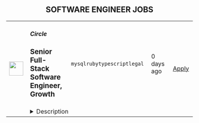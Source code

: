 <div align="center"><h2>SOFTWARE ENGINEER JOBS</h2></div><table><tr>
                <td width="100" height="100" rowspan="2">
                    <img src="https://circle.so/apple-icon.png" width="38px" height="auto">
                </td>
                <td width="300">
                    <h5>Circle</h5>
                    <h3>Senior Full-Stack Software Engineer, Growth</h3>
                </td>
                <td width="300">
                    <code>mysql</code><code>ruby</code><code>typescript</code><code>legal</code>
                </td>
                <td width="200">
                <text>0 days ago</text>
                </td>
                <td width="100" rowspan="2">
                <a href="https://www.realworkfromanywhere.com/jobs/senior-full-stack-software-engineer-growth-circle-4213" align="right" target="_blank">Apply</a>
                </td>
            </tr>
            <tr>
                <td colspan="3">
                <details><summary>Description</summary>
                &lt;div class=&quot;content-intro&quot;&gt;&lt;h2&gt;About Us&lt;/h2&gt;
&lt;p&gt;Circle is building the world’s leading all-in-one platform for online communities. We make it possible for creators, coaches, educators, and businesses to bring together their audience with engaging discussions, live streams, events, chat, courses, and payments — all in one place, all under their own brand.&lt;/p&gt;
&lt;p&gt;We’re proud to be a fully remote company of around 200 (and growing!) team members from 30+ countries around the world. We seek exceptional individuals around the world, set them up to do the best work of their lives, and in turn, create a meaningful impact in their own lives. We don&#39;t track hours, but we do manage for high expectations very closely. We collaborate across time zones, are highly async, and like to document a lot.&lt;/p&gt;
&lt;p&gt;Twice a year, we bring the whole company together in beautiful places around the world for our company offsites. So far, we’ve hosted offsites in Turkey, Portugal, Mexico, Thailand, Colombia, Italy, Ireland, and more, with still more to come!&lt;/p&gt;
&lt;p&gt;Check out our&amp;nbsp;&lt;a class=&quot;c-link&quot; href=&quot;https://careers.circle.so/&quot; target=&quot;_blank&quot; data-stringify-link=&quot;https://careers.circle.so/&quot; data-sk=&quot;tooltip_parent&quot;&gt;Careers&lt;/a&gt; page for more about working at Circle.&lt;/p&gt;&lt;/div&gt;&lt;p&gt;&lt;/p&gt;
&lt;h1&gt;About the role&lt;/h1&gt;
&lt;p&gt;We’re looking for a Senior Full-Stack Engineer to join our Growth Engineering team. This team drives some of Circle’s most critical initiatives: billing and plan infrastructure, trial and onboarding flows, A/B experimentation, and now — expanding into analytics and member experiences. With millions of members engaging across Circle communities, the work you do here will have an outsized impact. If you thrive in a data-driven environment, love refining experiences to feel seamless and intuitive, and want to help scale the systems that power growth at Circle, this role is for you.&lt;/p&gt;
&lt;h1&gt;What you’ll be doing&lt;/h1&gt;
&lt;ul&gt;
&lt;li&gt;Shipping often and with care, balancing speed with thoughtful, quality work.&lt;/li&gt;
&lt;li&gt;Owning end-to-end projects — from concept and development to rollout and measurable results.&lt;/li&gt;
&lt;li&gt;Partnering with engineers, designers and product leaders to craft member experiences that feel beautiful, simple, and premium.&lt;/li&gt;
&lt;li&gt;Scaling our billing infrastructure to support both self-service and sales-led use cases.&lt;/li&gt;
&lt;li&gt;Designing and implementing A/B tests to validate changes that boost user acquisition, retention, and expansion.&lt;/li&gt;
&lt;li&gt;Building world-class analytics that empower community owners with deep insights to understand and grow their communities.&lt;/li&gt;
&lt;li&gt;Implementing event instrumentation for each initiative to ensure impact can be tracked.&lt;/li&gt;
&lt;/ul&gt;
&lt;h1&gt;What you’ll need to be successful&lt;/h1&gt;
&lt;p&gt;&lt;/p&gt;
&lt;ul&gt;
&lt;li&gt;Strong alignment with our values,&amp;nbsp;&lt;a href=&quot;https://circle.so/careers&quot;&gt;&lt;strong&gt;find our values on our career page&lt;/strong&gt;&lt;/a&gt;&amp;nbsp;if you haven’t read up on them yet.&lt;/li&gt;
&lt;li&gt;You are proficient in English (spoken, written, and reading) at a&amp;nbsp;&lt;a href=&quot;https://magoosh.com/english-speaking/english-proficiency-levels-a-guide-to-determining-your-level/&quot;&gt;&lt;strong&gt;CEFR Level C2&lt;/strong&gt;&lt;/a&gt;&amp;nbsp;/&amp;nbsp;&lt;a href=&quot;https://www.govtilr.org/&quot;&gt;&lt;strong&gt;ILR Level 5&lt;/strong&gt;&lt;/a&gt;.&lt;/li&gt;
&lt;li&gt;6+ years experience working as a full-stack engineer on complex web applications.&lt;/li&gt;
&lt;li&gt;Strong proficiency in Ruby on Rails, MySQL/Postgresql, ReactJS, TypeScript, CSS/SCCS, TailwindCSS.
&lt;ul&gt;
&lt;li&gt;Solid experience in both frontend and backend development is expected, though deep expertise in both isn’t required. You should be able to independently build features end-to-end, and excelling more in one area than the other is perfectly fine.&lt;/li&gt;
&lt;/ul&gt;
&lt;/li&gt;
&lt;li&gt;Proven track record of shipping customer-facing or consumer-facing experiences and solving hard problems.&lt;/li&gt;
&lt;li&gt;Comfortable in highly collaborative environments, working closely with stakeholders across engineering, product, design, and go-to-market teams.&lt;/li&gt;
&lt;/ul&gt;
&lt;h1&gt;Bonus points&lt;/h1&gt;
&lt;ul&gt;
&lt;li&gt;Experience working in a growth-oriented engineering role.&lt;/li&gt;
&lt;li&gt;Familiarity with billing tools or payments infrastructure (Stripe).&lt;/li&gt;
&lt;li&gt;Hands-on experience building or maintaining analytics systems, with a solid understanding of observability best practices.&lt;/li&gt;
&lt;/ul&gt;
&lt;p&gt;&lt;/p&gt;
&lt;h2&gt;$130,000 - $140,000 USD per year&lt;/h2&gt;
&lt;p&gt;&lt;em&gt;The cash compensation range shown is a starting point. In addition to equity, benefits and perks, your cash compensation is subject to an annual review and increase on a once per year basis.&lt;/em&gt;&lt;/p&gt;
&lt;p&gt;&amp;nbsp;&lt;/p&gt;&lt;div class=&quot;content-conclusion&quot;&gt;&lt;h2&gt;The fun stuff&lt;/h2&gt;
&lt;ul&gt;
&lt;li&gt;Fully remote:&amp;nbsp;work from anywhere in the world!&lt;/li&gt;
&lt;li&gt;Autonomy and trust to do your job:&amp;nbsp;we care about outcomes over everything else.&lt;/li&gt;
&lt;li&gt;Paid time away:&amp;nbsp;all employees are given 35 days of PTO annually. We also offer a paid sabbatical after 5 years.&lt;/li&gt;
&lt;li&gt;Generous U.S. benchmarked compensation&amp;nbsp;and startup equity no matter where you are in the world.*&lt;/li&gt;
&lt;li&gt;Awesome medical coverage&amp;nbsp;with 100% coverage for you and your family, or medical reimbursement options where applicable!*&lt;/li&gt;
&lt;li&gt;Parental leave&amp;nbsp;for parents expanding their family, or just starting one.&lt;/li&gt;
&lt;li&gt;Home office stipend&amp;nbsp;to help you get up and running.&lt;/li&gt;
&lt;li&gt;Learning &amp;amp; development stipend&amp;nbsp;to help you level up your professional skills.&lt;/li&gt;
&lt;li&gt;Annual bonus potential&amp;nbsp;for roles that don&#39;t already receive variable income or commission.&lt;/li&gt;
&lt;li&gt;Company retreats:&amp;nbsp;Twice a year, the Circle team gets together for a fully paid company retreat in incredible places around the world! We’ve had past retreats in Colombia, Portugal, and Mexico, with more planned on the horizon.&lt;/li&gt;
&lt;li&gt;Check out our&amp;nbsp;&lt;a href=&quot;https://careers.circle.so/&quot;&gt;Careers&lt;/a&gt;&amp;nbsp;page for more.&lt;/li&gt;
&lt;/ul&gt;
&lt;p&gt;&lt;span style=&quot;font-size: 10pt;&quot;&gt;*&lt;em&gt;Your role, location and unique circumstance may affect this.&lt;/em&gt;&lt;/span&gt;&lt;/p&gt;
&lt;h3&gt;Diversity, Equity &amp;amp; Inclusion&lt;/h3&gt;
&lt;p&gt;As a fully-remote international company, diversity is baked into our DNA. Here’s how our CEO, Sid Yadav, frames our hiring mission: “let’s find talent in underserved and under-represented corners of the world, set them up to do the best work of their lives, and in turn, change their life.” To achieve this hiring mission, we offer competitive&amp;nbsp;U.S. benchmarked&amp;nbsp;compensation no matter where someone’s located in the world, and we proactively seek candidates who expand representation of backgrounds, cultures and lived experiences in our teams.&lt;/p&gt;
&lt;h3&gt;Equal Employment Opportunity&lt;/h3&gt;
&lt;p&gt;Circle is an equal opportunity employer and as such, we do not discriminate on the basis of race, color, religion, sex, sexual orientation, gender identity, national origin, age, disability, or any other characteristic protected by applicable laws.&amp;nbsp;If you require any accommodations during the recruitment process, please let us know and we will work with you to meet your needs.&lt;/p&gt;
&lt;div class=&quot;&quot;&gt;
&lt;h3 class=&quot;&quot;&gt;How We Use Candidate Data&lt;/h3&gt;
&lt;p&gt;At Circle, we are committed to protecting your personal information. As a job applicant, the personal data you provide to us is collected and processed in accordance with the&amp;nbsp;&lt;strong&gt;General Data Protection Regulation (GDPR)&lt;/strong&gt; in the EU and the &lt;strong&gt;California Consumer Privacy Act (CCPA)&lt;/strong&gt;. This notice outlines the types of personal information we collect, the purpose for collecting it, and your rights.&lt;/p&gt;
&lt;p&gt;&lt;strong&gt;Information We Collect:&lt;/strong&gt; We collect the following categories of personal information from job applicants:&lt;/p&gt;
&lt;ul&gt;
&lt;li&gt;Contact information (such as name, email address, phone number)&lt;/li&gt;
&lt;li&gt;Employment history and qualifications&lt;/li&gt;
&lt;li&gt;Education history&lt;/li&gt;
&lt;li&gt;References and any other information you choose to share with us during the application process&lt;/li&gt;
&lt;/ul&gt;
&lt;p&gt;&lt;strong&gt;Purpose of Collection:&lt;/strong&gt; We collect this information for the following purposes:&lt;/p&gt;
&lt;ul&gt;
&lt;li&gt;To assess your qualifications and suitability for the position&lt;/li&gt;
&lt;li&gt;To communicate with you during the recruitment process&lt;/li&gt;
&lt;li&gt;To comply with legal and regulatory obligations&lt;/li&gt;
&lt;/ul&gt;
&lt;p&gt;&lt;strong&gt;Your Rights Under GDPR and CCPA:&lt;/strong&gt; You have the following rights regarding your personal information:&lt;/p&gt;
&lt;ul&gt;
&lt;li&gt;The right to request access to the personal information we hold about you.&lt;/li&gt;
&lt;li&gt;The right to request the deletion of your personal information, subject to certain legal exceptions.&lt;/li&gt;
&lt;li&gt;The right to opt out of the sale of your personal information (Note: We do not sell personal information).&lt;/li&gt;
&lt;/ul&gt;
&lt;p&gt;For more information about how we handle your personal data or to exercise your rights, please refer to our full &lt;a href=&quot;https://circle.so/privacy&quot; target=&quot;_blank&quot;&gt;Privacy Policy&lt;/a&gt;.&lt;/p&gt;
&lt;p&gt;By submitting your application, you acknowledge that you have read and understood this privacy notice.&lt;/p&gt;
&lt;/div&gt;&lt;/div&gt;
                </details>
                </td>
            </tr></table>